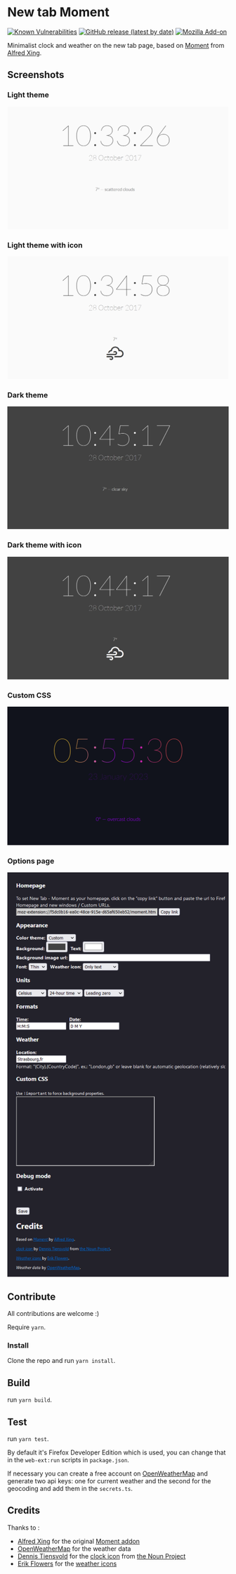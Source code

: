 # New tab Moment

[![Known Vulnerabilities](https://snyk.io/test/github/laedit/new-tab-moment/badge.svg)](https://snyk.io/test/github/laedit/new-tab-moment)
[![GitHub release (latest by date)](https://img.shields.io/github/v/release/laedit/new-tab-moment)](https://github.com/laedit/new-tab-moment/releases/latest)
[![Mozilla Add-on](https://img.shields.io/amo/v/new-tab-moment@laedit.net)](https://addons.mozilla.org/en-US/firefox/addon/new-tab-moment/)

Minimalist clock and weather on the new tab page, based on [Moment](https://github.com/alfredxing/moment) from [Alfred Xing](https://alfredxing.com/).

## Screenshots

### Light theme

![Light theme](./images/Light-theme.png)

### Light theme with icon

![Light theme - icon](./images/Light-theme-icon.png)

### Dark theme

![Dark theme](./images/Dark-theme.png)

### Dark theme with icon

![Dark theme - icon](./images/Dark-theme-icon.png)

### Custom CSS

![Custom css](./images/Custom-css.png)

### Options page

![Options](./images/Options.png)

## Contribute

All contributions are welcome :)

Require `yarn`.

### Install

Clone the repo and run `yarn install`.

## Build

run `yarn build`.

## Test

run `yarn test`.

By default it's Firefox Developer Edition which is used, you can change that in the `web-ext:run` scripts in `package.json`.

If necessary you can create a free account on [OpenWeatherMap](https://openweathermap.org/) and generate two api keys: one for current weather and the second for the geocoding and add them in the `secrets.ts`.

## Credits
Thanks to :
- [Alfred Xing](https://alfredxing.com/) for the original [Moment addon](https://github.com/alfredxing/moment)
- [OpenWeatherMap](https://openweathermap.org/) for the weather data
- [Dennis Tiensvold](https://thenounproject.com/dtiensvold/) for the [clock icon](https://thenounproject.com/term/clock/621519) from [the Noun Project](https://thenounproject.com)
- [Erik Flowers](http://www.helloerik.com/) for the [weather icons](https://erikflowers.github.io/weather-icons/)
